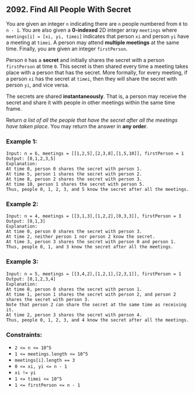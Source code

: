 ## 2092. Find All People With Secret

You are given an integer ```n``` indicating there are ```n``` people numbered from ```0``` to ```n - 1```. You are also given a **0-indexed** 2D integer array ```meetings``` where ```meetings[i] = [xi, yi, timei]``` indicates that person ```xi``` and person ```yi``` have a meeting at ```timei```. A person may attend **multiple meetings** at the same time. Finally, you are given an integer ```firstPerson```.

Person ```0``` has a **secret** and initially shares the secret with a person ```firstPerson``` at time ```0```. This secret is then shared every time a meeting takes place with a person that has the secret. More formally, for every meeting, if a person ```xi``` has the secret at ```timei```, then they will share the secret with person ```yi```, and vice versa.

The secrets are shared **instantaneously**. That is, a person may receive the secret and share it with people in other meetings within the same time frame.

Return *a list of all the people that have the secret after all the meetings have taken place*. You may return the answer in **any order**.

### Example 1:
```
Input: n = 6, meetings = [[1,2,5],[2,3,8],[1,5,10]], firstPerson = 1
Output: [0,1,2,3,5]
Explanation:
At time 0, person 0 shares the secret with person 1.
At time 5, person 1 shares the secret with person 2.
At time 8, person 2 shares the secret with person 3.
At time 10, person 1 shares the secret with person 5.​​​​
Thus, people 0, 1, 2, 3, and 5 know the secret after all the meetings.
```
### Example 2:
```
Input: n = 4, meetings = [[3,1,3],[1,2,2],[0,3,3]], firstPerson = 3
Output: [0,1,3]
Explanation:
At time 0, person 0 shares the secret with person 3.
At time 2, neither person 1 nor person 2 know the secret.
At time 3, person 3 shares the secret with person 0 and person 1.
Thus, people 0, 1, and 3 know the secret after all the meetings.
```
### Example 3:
```
Input: n = 5, meetings = [[3,4,2],[1,2,1],[2,3,1]], firstPerson = 1
Output: [0,1,2,3,4]
Explanation:
At time 0, person 0 shares the secret with person 1.
At time 1, person 1 shares the secret with person 2, and person 2 shares the secret with person 3.
Note that person 2 can share the secret at the same time as receiving it.
At time 2, person 3 shares the secret with person 4.
Thus, people 0, 1, 2, 3, and 4 know the secret after all the meetings.
```

### Constraints:

* ```2 <= n <= 10^5```
* ```1 <= meetings.length <= 10^5```
* ```meetings[i].length == 3```
* ```0 <= xi, yi <= n - 1```
* ```xi != yi```
* ```1 <= timei <= 10^5```
* ```1 <= firstPerson <= n - 1```